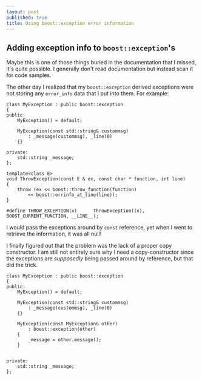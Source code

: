```yaml
---
layout: post
published: true
title: Using boost::exception error information
---
```

## Adding exception info to `boost::exception`'s

Maybe this is one of those things buried in the documentation that I missed, it's quite possible. I generally don't read documentation but instead scan it for code samples. 

The other day I realized that my `boost::exception` derived exceptions were not storing any `error_info` data that I put into them. For example:

```
class MyException : public boost::exception
{
public:
	MyException() = default;

    MyException(const std::string& custommsg)
        : _message(custommsg), _line(0)
    {}
    
private:
	std::string _message;
};

template<class E>
void ThrowException(const E & ex, const char * function, int line)
{
	throw (ex << boost::throw_function(function) 
    	<< boost::errinfo_at_line(line));
}

#define THROW_EXCEPTION(x)      ThrowException((x), BOOST_CURRENT_FUNCTION, __LINE__);

```

I would pass the exceptions around by `const` reference, yet when I went to retrieve the information, it was all null! 

I finally figured out that the problem was the lack of a proper copy constructor. I am still not entirely sure why I need a copy-constructor since the exceptions are *supposedly* being passed around by reference, but that did the trick.

```
class MyException : public boost::exception
{
public:
	MyException() = default;

    MyException(const std::string& custommsg)
        : _message(custommsg), _line(0)
    {}
    
	MyException(const MyException& other)
        : boost::exception(other)
	{
		_message = other.message();
	}
    
    
private:
	std::string _message;
};
```